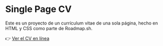 # Single Page CV

Este es un proyecto de un currículum vitae de una sola página, hecho en HTML y CSS como parte de Roadmap.sh.

👉 [Ver el CV en línea](https://github.com/DiegoDeav/Single-Page-CV)
